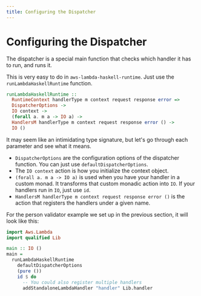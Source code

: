 ```yaml
---
title: Configuring the Dispatcher
---
```


# Configuring the Dispatcher

The dispatcher is a special main function that checks which handler it has to run, and runs it.

This is very easy to do in `aws-lambda-haskell-runtime`. Just use the `runLambdaHaskellRuntime` function.

```haskell
runLambdaHaskellRuntime ::
  RuntimeContext handlerType m context request response error =>
  DispatcherOptions ->
  IO context ->
  (forall a. m a -> IO a) ->
  HandlersM handlerType m context request response error () ->
  IO ()
```

It may seem like an intimidating type signature, but let's go through each parameter and see what it means.

* `DispatcherOptions` are the configuration options of the dispatcher function. You can just use `defaultDispatcherOptions`.
* The `IO context` action is how you initialize the context object.
* `(forall a. m a -> IO a)` is used when you have your handler in a custom monad. It transforms that custom monadic action into `IO`. If your handlers run in `IO`, just use `id`.
* `HandlersM handlerType m context request response error ()` is the action that registers the handlers under a given name.

For the person validator example we set up in the previous section, it will look like this:

```haskell
import Aws.Lambda
import qualified Lib

main :: IO ()
main =
  runLambdaHaskellRuntime
    defaultDispatcherOptions
    (pure ())
    id $ do
      -- You could also register multiple handlers
      addStandaloneLambdaHandler "handler" Lib.handler
```